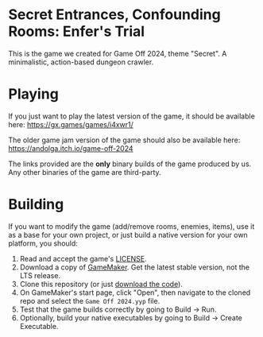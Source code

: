 # Secret Entrances, Confounding Rooms: Enfer's Trial

This is the game we created for Game Off 2024, theme "Secret". A minimalistic, action-based dungeon crawler.

# Playing

If you just want to play the latest version of the game, it should be available here: https://gx.games/games/i4xwr1/

The older game jam version of the game should also be available here: https://andolga.itch.io/game-off-2024

The links provided are the **only** binary builds of the game produced by us. Any other binaries of the game are third-party.

# Building

If you want to modify the game (add/remove rooms, enemies, items), use it as a base for your own project, or just build a native version for your own platform, you should:

1. Read and accept the game's [LICENSE](LICENSE.md).
2. Download a copy of [GameMaker](https://gamemaker.io/en/download). Get the latest stable version, not the LTS release.
3. Clone this repository (or just [download the code](https://github.com/andOlga/game-off-2024/archive/refs/heads/master.zip)).
4. On GameMaker's start page, click "Open", then navigate to the cloned repo and select the `Game Off 2024.yyp` file.
5. Test that the game builds correctly by going to Build -> Run.
6. Optionally, build your native executables by going to Build -> Create Executable.
